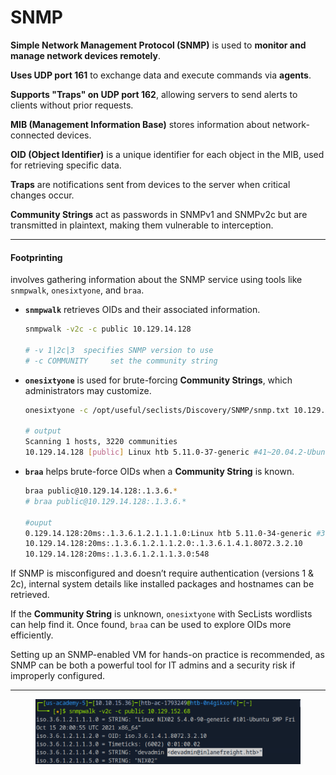 # SNMP

**Simple Network Management Protocol (SNMP)** is used to **monitor and manage network devices remotely**.

**Uses UDP port 161** to exchange data and execute commands via **agents**.

**Supports "Traps" on UDP port 162**, allowing servers to send alerts to clients without prior requests.

**MIB (Management Information Base)** stores information about network-connected devices.

**OID (Object Identifier)** is a unique identifier for each object in the MIB, used for retrieving specific data.

**Traps** are notifications sent from devices to the server when critical changes occur.

**Community Strings** act as passwords in SNMPv1 and SNMPv2c but are transmitted in plaintext, making them vulnerable to interception.

***

#### **Footprinting**

involves gathering information about the SNMP service using tools like `snmpwalk`, `onesixtyone`, and `braa`.

*   **`snmpwalk`** retrieves OIDs and their associated information.

    ```bash
    snmpwalk -v2c -c public 10.129.14.128

    # -v 1|2c|3  specifies SNMP version to use
    # -c COMMUNITY     set the community string
    ```
*   **`onesixtyone`** is used for brute-forcing **Community Strings**, which administrators may customize.

    ```bash
    onesixtyone -c /opt/useful/seclists/Discovery/SNMP/snmp.txt 10.129.14.128

    # output
    Scanning 1 hosts, 3220 communities
    10.129.14.128 [public] Linux htb 5.11.0-37-generic #41~20.04.2-Ubuntu SMP Fri Sep 24 09:06:38 UTC 2021 x86_64
    ```
*   **`braa`** helps brute-force OIDs when a **Community String** is known.

    ```bash
    braa public@10.129.14.128:.1.3.6.*
    # braa public@10.129.14.128:.1.3.6.*

    #ouput
    0.129.14.128:20ms:.1.3.6.1.2.1.1.1.0:Linux htb 5.11.0-34-generic #36~20.04.1-Ubuntu SMP Fri Aug 27 08:06:32 UTC 2021 x86_64
    10.129.14.128:20ms:.1.3.6.1.2.1.1.2.0:.1.3.6.1.4.1.8072.3.2.10
    10.129.14.128:20ms:.1.3.6.1.2.1.1.3.0:548
    ```

If SNMP is misconfigured and doesn’t require authentication (versions 1 & 2c), internal system details like installed packages and hostnames can be retrieved.

If the **Community String** is unknown, `onesixtyone` with SecLists wordlists can help find it. Once found, `braa` can be used to explore OIDs more efficiently.

Setting up an SNMP-enabled VM for hands-on practice is recommended, as SNMP can be both a powerful tool for IT admins and a security risk if improperly configured.

***

<figure><img src="../../.gitbook/assets/Screenshot 2025-03-18 163447.png" alt=""><figcaption></figcaption></figure>
